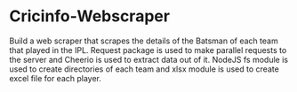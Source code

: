 # Cricinfo-Webscraper
Build a web scraper that scrapes the details of the Batsman of each team that played in the IPL.
Request package is used to make parallel requests to the server and Cheerio is used to extract data out of it.
NodeJS fs module is used to create directories of each team and xlsx module is used to create excel file for each player.
